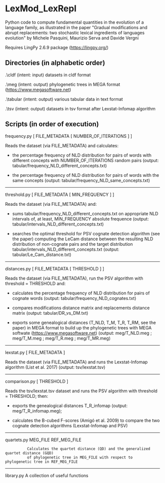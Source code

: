 # LexMod_LexRepl
Python code to compute fundamental quantities in the evolution of a language family, as illustrated in the paper 
"Gradual modifications and abrupt replacements: two stochastic lexical ingredients of languages evolution" 
by Michele Pasquini, Maurizio Serva and Davide Vergni

Requires LingPy 2.6.9 package (https://lingpy.org/)


Directories  (in alphabetic order)
---------------------------------------------------------------------------
.\cldf    (intent: input)   datasets in cldf format


.\meg     (intent: output)  phylogenetic trees in MEGA format (https://www.megasoftware.net)


.\tabular (intent: output)  various tabular data in text format


.\tsv     (intent: output)  datasets in tsv format after Lexstat-Infomap algorithm



Scripts (in order of execution)
---------------------------------------------------------------------------

frequency.py  [ FILE_METADATA  [ NUMBER_OF_ITERATIONS ] ]


Reads the dataset (via FILE_METADATA) and calculates:


- the percentage frequency of NLD distribution for pairs of words with different concepts
              with NUMBER_OF_ITERATIONS random pairs (output: tabular/frequency_NLD_different_concepts.txt)


- the percentage frequency of NLD distribution for pairs of words with the same concepts
              (output: tabular/frequency_NLD_same_concepts.txt)

------------------------------

threshold.py  [ FILE_METADATA  [ MIN_FREQUENCY ] ]


Reads the dataset (via FILE_METADATA) and:


- sums tabular/frequency_NLD_different_concepts.txt on appropriate NLD intervals of, at least,
              MIN_FREQUENCY absolute frequence (output: tabular/intervals_NLD_different_concepts.txt)

- searches the optimal threshold for PSV cognate detection algorithm (see the paper) computing
              the LeCam distance between the resulting NLD distribution of non-cognate pairs and the target
              distribution tabular/intervals_NLD_different_concepts.txt (output: tabular/Le_Cam_distance.txt)

------------------------------

distances.py  [ FILE_METADATA  [ THRESHOLD ] ]

Reads the dataset (via FILE_METADATA), run the PSV algorithm with threshold = THRESHOLD and:

- calculates the percentage frequency of NLD distribution for pairs of cognate words
              (output: tabular/frequency_NLD_cognates.txt)

- compares modifications distance matrix and replacements distance matrix
              (output: tabular/DR_vs_DM.txt)

- exports some genealogical distances (T_NLD, T_M, T_R, T_RM, see the paper) in MEGA format
              to build up the phylogenetic trees with MEGA softwate (https://www.megasoftware.net)
              (output: meg/T_NLD.meg ; meg/T_M.meg ; meg/T_R.meg ; meg/T_MR.meg)

------------------------------

lexstat.py    [ FILE_METADATA ]

Reads the dataset (via FILE_METADATA) and runs the Lexstat-Infomap algorithm (List et al. 2017)
              (output:  tsv/lexstat.tsv)

------------------------------

comparison.py [ THRESHOLD ]

Reads the tsv/lexstat.tsv dataset and runs the PSV algorithm with threshold = THRESHOLD; then:

- exports the genealogical distances T_R_infomap (output: meg/T_R_infomap.meg);

- calculates the B-cubed F-scores (Amigó et al. 2009) to compare the two cognate detection
      	      algorithms (Lexstat-Infomap and PSV)

------------------------------

quartets.py   MEG_FILE  REF_MEG_FILE

              Calculates the quartet distance (QD) and the generalized quartet distance (GQD)
              of phylogenetic tree in MEG_FILE with respect to phylogenetic tree in REF_MEG_FILE
              
------------------------------

library.py    A collection of useful functions
